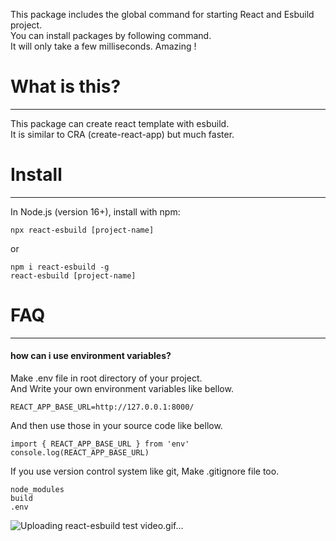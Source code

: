 This package includes the global command for starting React and Esbuild project. \
You can install packages by following command. \
It will only take a few milliseconds. Amazing !


# What is this?
***
This package can create react template with esbuild. \
It is similar to CRA (create-react-app) but much faster.


# Install 
***
In Node.js (version 16+), install with npm:
```
npx react-esbuild [project-name]
```

or

```
npm i react-esbuild -g
react-esbuild [project-name]
```

# FAQ
***
#### how can i use environment variables?
Make .env file in root directory of your project. \
And Write your own environment variables like bellow.
```
REACT_APP_BASE_URL=http://127.0.0.1:8000/
```
And then use those in your source code like bellow.
```
import { REACT_APP_BASE_URL } from 'env'
console.log(REACT_APP_BASE_URL)
```
If you use version control system like git, Make .gitignore file too.
```
node_modules
build
.env
```

![Uploading react-esbuild test video.gif…]()




